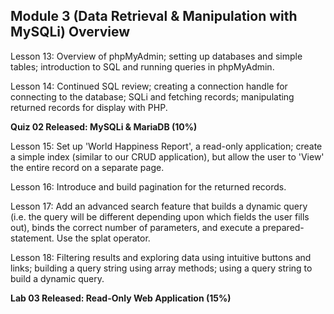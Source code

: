 ## Module 3 (Data Retrieval & Manipulation with MySQLi) Overview

Lesson 13: Overview of phpMyAdmin; setting up databases and simple tables; introduction to SQL and running queries in phpMyAdmin.

Lesson 14: Continued SQL review; creating a connection handle for connecting to the database; SQLi and fetching records; manipulating returned records for display with PHP.

**Quiz 02 Released: MySQLi & MariaDB (10%)**

Lesson 15: Set up 'World Happiness Report', a read-only application; create a simple index (similar to our CRUD application), but allow the user to 'View' the entire record on a separate page.

Lesson 16: Introduce and build pagination for the returned records. 

Lesson 17: Add an advanced search feature that builds a dynamic query (i.e. the query will be different depending upon which fields the user fills out), binds the correct number of parameters, and execute a prepared-statement. Use the splat operator. 

Lesson 18: Filtering results and exploring data using intuitive buttons and links; building a query string using array methods; using a query string to build a dynamic query. 


**Lab 03 Released: Read-Only Web Application (15%)**